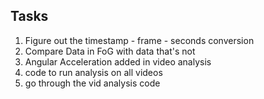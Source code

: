 ## Tasks
1. Figure out the timestamp - frame - seconds conversion
2. Compare Data in FoG with data that's not
3. Angular Acceleration added in video analysis
4. code to run analysis on all videos
5. go through the vid analysis code
